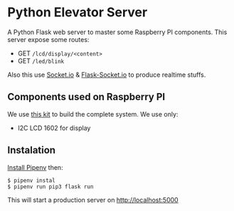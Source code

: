 # Python Elevator Server

A Python Flask web server to master some Raspberry PI components. This server expose some routes:

- GET `/lcd/display/<content>`
- GET `/led/blink`

Also this use [Socket.io][socketio] & [Flask-Socket.io][flask-socketio] to produce realtime stuffs.

## Components used on Raspberry PI

We use [this kit][freenove_kit] to build the complete system. We use only:

- I2C LCD 1602 for display

## Instalation

[Install Pipenv](https://pipenv.readthedocs.io/en/latest/install/#installing-pipenv) then:

    $ pipenv instal
    $ pipenv run pip3 flask run

This will start a production server on <http://localhost:5000>


[freenove_kit]: https://www.amazon.fr/Freenove-Raspberry-Processing-Tutorials-Components/dp/B06W54L7B5
[socketio]: https://socket.io/
[flask-socketio]: https://flask-socketio.readthedocs.io/
